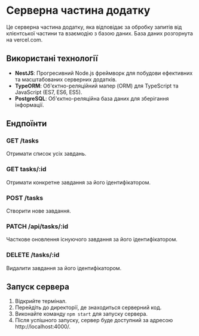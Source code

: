 # Серверна частина додатку

Це серверна частина додатку, яка відповідає за обробку запитів від клієнтської частини та взаємодію з базою даних. База даних розгорнута на vercel.com.

## Використані технології

- **NestJS**: Прогресивний Node.js фреймворк для побудови ефективних та масштабованих серверних додатків.
- **TypeORM**: Об'єктно-реляційний мапер (ORM) для TypeScript та JavaScript (ES7, ES6, ES5).
- **PostgreSQL**: Об'єктно-реляційна база даних для зберігання інформації.

## Ендпоїнти

### GET /tasks
Отримати список усіх завдань.

### GET tasks/:id
Отримати конкретне завдання за його ідентифікатором.

### POST /tasks
Створити нове завдання.

### PATCH /api/tasks/:id
Часткове оновлення існуючого завдання за його ідентифікатором.

### DELETE /tasks/:id
Видалити завдання за його ідентифікатором.

## Запуск сервера

1. Відкрийте термінал.
2. Перейдіть до директорії, де знаходиться серверний код.
3. Виконайте команду `npm start` для запуску сервера.
4. Після успішного запуску, сервер буде доступний за адресою http://localhost:4000/.

